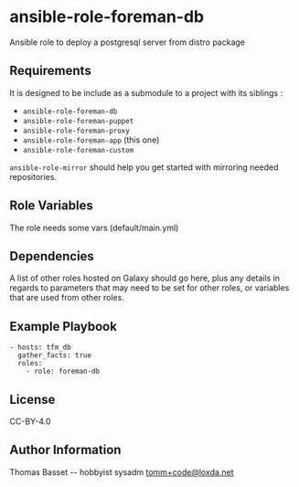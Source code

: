 ansible-role-foreman-db
=========

Ansible role to deploy a postgresql server from distro package

Requirements
------------

It is designed to be include as a submodule to a project with its siblings :

* `ansible-role-foreman-db`
* `ansible-role-foreman-puppet`
* `ansible-role-foreman-proxy`
* `ansible-role-foreman-app` (this one)
* `ansible-role-foreman-custom`

`ansible-role-mirror` should help you get started with mirroring needed repositories.

Role Variables
--------------

The role needs some vars (default/main.yml)

Dependencies
------------

A list of other roles hosted on Galaxy should go here, plus any details in regards to parameters that may need to be set for other roles, or variables that are used from other roles.

Example Playbook
----------------

```
- hosts: tfm_db
  gather_facts: true
  roles:
    - role: foreman-db
```

License
-------

CC-BY-4.0

Author Information
------------------

Thomas Basset -- hobbyist sysadm <tomm+code@loxda.net>
